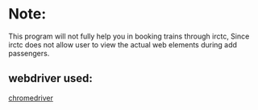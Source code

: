 # Note:
This program will not fully help you in booking trains through irctc, Since irctc does not allow user to view the actual web elements during add passengers.

## webdriver used:
<a href="https://chromedriver.chromium.org/">chromedriver</a>

